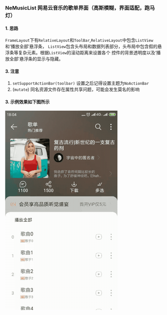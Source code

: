 ### NeMusicList 网易云音乐的歌单界面（高斯模糊，界面适配，跑马灯）
#### 1. 思路
`FrameLayout`下有`RelativeLayout`和`ToolBar`,`RelativeLayout`中包含`ListView`和‘播放全部’悬浮条，
`ListView`包含头布局和数据列表部分，头布局中包含假的悬浮条等复杂元素。根据`ListView`的滚动距离来设置各个
控件的背景透明度以及‘播放全部’悬浮条的显示与隐藏。

#### 3. 注意
1. `setSupportActionBar(toolbar)` 设置之后记得设置主题为`NoActionBar`  
2. (`mutate`) 同名资源文件存在属性共享问题，可能会发生莫名的影响

#### 3. 示例效果如下图所示  
![image](https://github.com/tianyalu/NeMusicList/blob/master/show/show.gif)